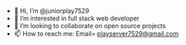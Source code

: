 - 👋 Hi, I’m @juniorplay7529
- 👀 I’m interested in 
full stack web developer
- 💞️ I’m looking to collaborate on open source projects
- 📫 How to reach me: Email= playserver7529@gmail.com

<!---
juniorplay7529/juniorplay7529 is a ✨ special ✨ repository because its `README.md` (this file) appears on your GitHub profile.
You can click the Preview link to take a look at your changes.
--->
